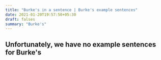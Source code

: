 ```yaml
---
title: "Burke's in a sentence | Burke's example sentences"
date: 2021-01-20T19:57:50+05:30
draft: falses
summary: "Burke's"
---
```

## Unfortunately, we have no example sentences for Burke's                 
